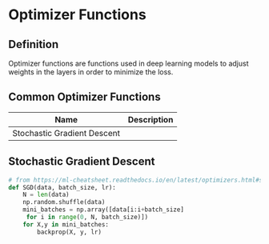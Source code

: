 # Optimizer Functions

## Definition

Optimizer functions are functions used in deep learning models to adjust weights in the layers in order to minimize the loss.

## Common Optimizer Functions

| Name                        | Description |
| --------------------------- | ----------- |
| Stochastic Gradient Descent |             |

## Stochastic Gradient Descent

```python
# from https://ml-cheatsheet.readthedocs.io/en/latest/optimizers.html#sgd
def SGD(data, batch_size, lr):
    N = len(data)
    np.random.shuffle(data)
    mini_batches = np.array([data[i:i+batch_size]
     for i in range(0, N, batch_size)])
    for X,y in mini_batches:
        backprop(X, y, lr)
```

